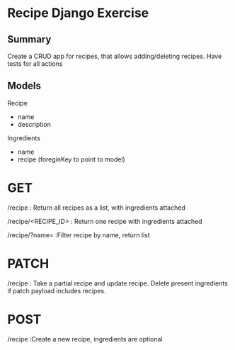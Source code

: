 # Recipe Django Exercise

## Summary
Create a CRUD app for recipes, that allows adding/deleting recipes. Have tests for all actions

## Models
Recipe
* name
* description

Ingredients
* name
* recipe (foreginKey to point to model)

# GET
/recipe
: Return all recipes as a list, with ingredients attached

/recipe/<RECIPE_ID>
: Return one recipe with ingredients attached

/recipe/?name=<FRAGMENT>
:Filter recipe by name, return list


# PATCH
/recipe
: Take a partial recipe and update recipe. Delete present ingredients if patch payload includes recipes. 

# POST
/recipe
:Create a new recipe, ingredients are optional
